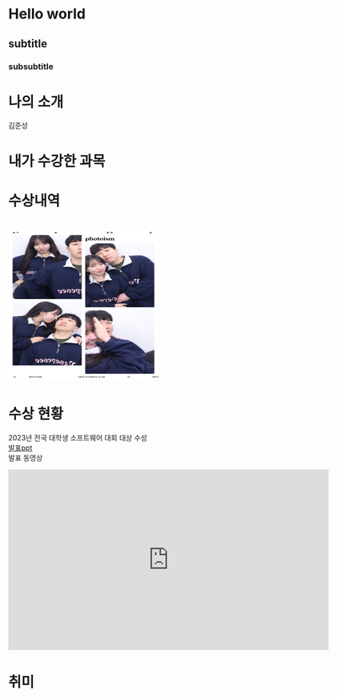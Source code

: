 # Hello world
## subtitle
### subsubtitle
# 나의 소개
김준성
# 내가 수강한 과목
# 수상내역

# <img src="KakaoTalk_20230315_002244377.jpg" width="300" height="300"/> </br>
# 수상 현황
2023년 전국 대학생 소프트웨어 대회 대상 수성 <br>
[발표ppt](/presentation.pptx)<br>
발표 동영상<br>
<iframe width="640" height="360" src="https://www.youtube.com/embed/znyzDtZeh1M" title="마사지하는척 주짓수 걸기ㅋㅋㅋ" frameborder="0" allow="accelerometer; autoplay; clipboard-write; encrypted-media; gyroscope; picture-in-picture; web-share" allowfullscreen></iframe>

# 취미
